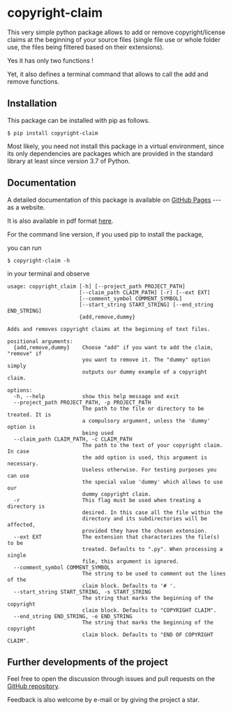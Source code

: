# copyright-claim

This very simple python package allows to add or remove copyright/license claims at
the beginning of your  source files (single file use or whole folder use, the
files being filtered based on their extensions).

 Yes it has only two functions !


Yet, it also defines a terminal command that allows to call the add and remove functions.



## Installation
This package can be installed with pip as follows.

```
$ pip install copyright-claim
```

Most likely, you need not install this package in a virtual environment,
since its only dependencies are packages which are provided
in the standard library at least since version 3.7 of Python. 



## Documentation

A detailed documentation of this package is available on 
[GitHub Pages](https://completementgaga.github.io/copyright-claim/) --- as a website.

It is also available in pdf format
[here](https://github.com/completementgaga/copyright-claim/blob/master/sphinx/build/latex/copyright-claim.pdf).

For the command line version, if you used pip to install the package,

you can run 
```
$ copyright-claim -h
```
in your terminal and observe
```
usage: copyright_claim [-h] [--project_path PROJECT_PATH]
                       [--claim_path CLAIM_PATH] [-r] [--ext EXT]
                       [--comment_symbol COMMENT_SYMBOL]
                       [--start_string START_STRING] [--end_string END_STRING]
                       {add,remove,dummy}

Adds and removes copyright claims at the beginning of text files.

positional arguments:
  {add,remove,dummy}    Choose "add" if you want to add the claim, "remove" if
                        you want to remove it. The "dummy" option simply
                        outputs our dummy example of a copyright claim.

options:
  -h, --help            show this help message and exit
  --project_path PROJECT_PATH, -p PROJECT_PATH
                        The path to the file or directory to be treated. It is
                        a compulsory argument, unless the 'dummy' option is
                        being used
  --claim_path CLAIM_PATH, -c CLAIM_PATH
                        The path to the text of your copyright claim. In case
                        the add option is used, this argument is necessary.
                        Useless otherwise. For testing purposes you can use
                        the special value 'dummy' which allows to use our
                        dummy copyright claim.
  -r                    This flag must be used when treating a directory is
                        desired. In this case all the file within the
                        directory and its subdirectories will be affected,
                        provided they have the chosen extension.
  --ext EXT             The extension that characterizes the file(s) to be
                        treated. Defaults to ".py". When processing a single
                        file, this argument is ignored.
  --comment_symbol COMMENT_SYMBOL
                        The string to be used to comment out the lines of the
                        claim block. Defaults to '# '.
  --start_string START_STRING, -s START_STRING
                        The string that marks the beginning of the copyright
                        claim block. Defaults to "COPYRIGHT CLAIM".
  --end_string END_STRING, -e END_STRING
                        The string that marks the beginning of the copyright
                        claim block. Defaults to "END OF COPYRIGHT CLAIM".

```



## Further developments of the project

Feel free to open the discussion through issues and pull requests on the [GitHub repository](https://github.com/completementgaga/copyright-claim).

Feedback is also welcome by e-mail or by giving the project a star.















